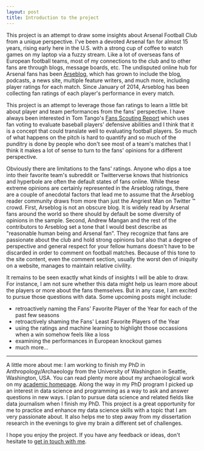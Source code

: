 ```yaml
---
layout: post
title: Introduction to the project
---
```


This project is an attempt to draw some insights about Arsenal Football Club from a unique perspective. I've been a devoted Arsenal fan
for almost 15 years, rising early here in the U.S. with a strong cup of coffee to watch games on my laptop via a fuzzy stream. Like a lot of overseas
fans of European football teams, most of my connections to the club and to other fans are through blogs, message boards, etc. The undisputed 
online hub for Arsenal fans has been [Arseblog](https://arseblog.com/), which has grown to include the blog, podcasts, a news site, multiple feature
writers, and much more, including player ratings for each match. Since January of 2014, Arseblog has been collecting fan ratings of each player's
performance in every match.

This project is an attempt to leverage those fan ratings to learn a little bit about player and team performances from the fans' perspective.
I have always been interested in Tom Tango's [Fans Scouting Report](https://www.fangraphs.com/library/defense/fsr/) which uses fan voting to evaluate
baseball players' defensive abilities and I think that it is a concept that could translate well to evaluating football players. So much of what happens
on the pitch is hard to quantify and so much of the punditry is done by people who don't see most of a team's matches that I think it makes a lot of 
sense to turn to the fans' opinions for a different perspective.

Obviously there are limitations to the fans' ratings. Anyone who dips a toe into their favorite team's subreddit or Twitterverse knows that histrionics
and hyperbole are often the default states of fans online. While these extreme opinions are certainly represented in the Arseblog ratings, there are
a couple of anecdotal factors that lead me to assume that the Arseblog reader community draws from more than just the Angriest Man on Twitter &trade;
crowd. First, Arseblog is not an obscure blog. It is widely read by Arsenal fans around the world so there should by default be some diversity of opinions in
the sample. Second, Andrew Mangan and the rest of the contributors to Arseblog set a tone that I would best describe as "reasonable human being and
Arsenal fan". They recognize that fans are passionate about the club and hold strong opinions but also that a degree of perspective and general respect
for your fellow humans doesn't have to be discarded in order to comment on football matches. Because of this tone to the site content, even the 
comment section, usually the worst den of iniquity on a website, manages to maintain relative civility.

It remains to be seen exactly what kinds of insights I will be able to draw. For instance, I am not sure whether this data might help us learn 
more about the players or more about the fans themselves. But in any case, I am excited to pursue those questions with data. Some upcoming posts might include:
- retroactively naming the Fans' Favorite Player of the Year for each of the past few seasons
- retroactively shaming the Fans' Least Favorite Players of the Year
- using the ratings and machine learning to highlight those occassions when a win somehow feels like a loss
- examining the performances in European knockout games
- much more...
---
A little more about me: I am working to finish my PhD in Anthropology/Archaeology from the University of Washington in Seattle, Washington, USA. You can read plenty more about
my archaeological work on my [academic homepage](https://deppen8.github.io/). Along the way in my PhD program I picked up an interest in data science and 
programming as a way to ask and answer questions in new ways. I plan to pursue data science and related fields like data journalism when I finish my PhD.
This project is a great opportunity for me to practice and enhance my data science skills with a topic that I am very passionate about. It also helps 
me to step away from my dissertation research in the evenings to give my brain a different set of challenges.

I hope you enjoy the project. If you have any feedback or ideas, don't hesitate to [get in touch with me](mailto:deppen.8@gmail.com).